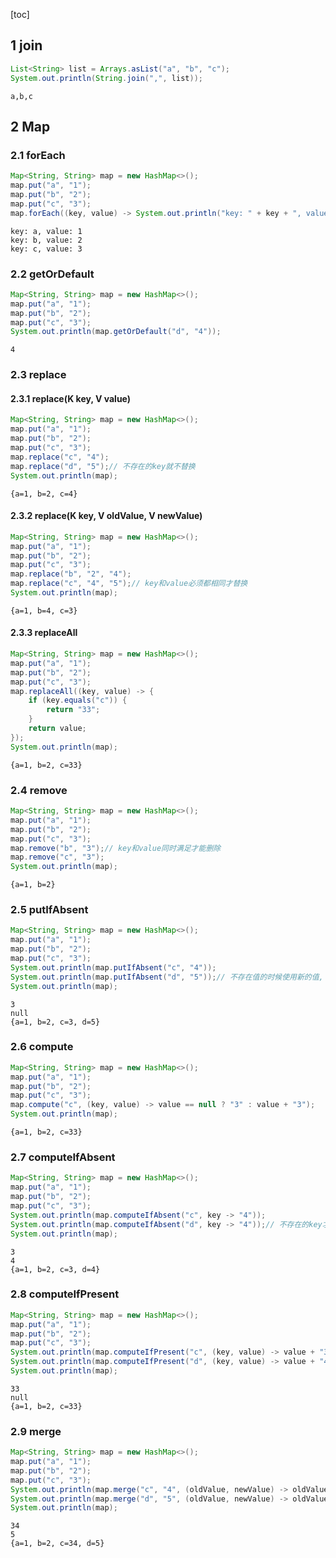 [toc]

## 1 join

```java
List<String> list = Arrays.asList("a", "b", "c");
System.out.println(String.join(",", list));
```

```
a,b,c
```

## 2 Map

### 2.1 forEach

```java
Map<String, String> map = new HashMap<>();
map.put("a", "1");
map.put("b", "2");
map.put("c", "3");
map.forEach((key, value) -> System.out.println("key: " + key + ", value: " + value));
```

```
key: a, value: 1
key: b, value: 2
key: c, value: 3
```

### 2.2 getOrDefault

```java
Map<String, String> map = new HashMap<>();
map.put("a", "1");
map.put("b", "2");
map.put("c", "3");
System.out.println(map.getOrDefault("d", "4"));
```

```
4
```

### 2.3 replace

#### 2.3.1 replace(K key, V value)

```java
Map<String, String> map = new HashMap<>();
map.put("a", "1");
map.put("b", "2");
map.put("c", "3");
map.replace("c", "4");
map.replace("d", "5");// 不存在的key就不替换
System.out.println(map);
```

```
{a=1, b=2, c=4}
```

#### 2.3.2 replace(K key, V oldValue, V newValue)

```java
Map<String, String> map = new HashMap<>();
map.put("a", "1");
map.put("b", "2");
map.put("c", "3");
map.replace("b", "2", "4");
map.replace("c", "4", "5");// key和value必须都相同才替换
System.out.println(map);
```

```
{a=1, b=4, c=3}
```

#### 2.3.3 replaceAll

```java
Map<String, String> map = new HashMap<>();
map.put("a", "1");
map.put("b", "2");
map.put("c", "3");
map.replaceAll((key, value) -> {
    if (key.equals("c")) {
        return "33";
    }
    return value;
});
System.out.println(map);
```

```
{a=1, b=2, c=33}
```

### 2.4 remove

```java
Map<String, String> map = new HashMap<>();
map.put("a", "1");
map.put("b", "2");
map.put("c", "3");
map.remove("b", "3");// key和value同时满足才能删除
map.remove("c", "3");
System.out.println(map);
```

```
{a=1, b=2}
```

### 2.5 putIfAbsent

```java
Map<String, String> map = new HashMap<>();
map.put("a", "1");
map.put("b", "2");
map.put("c", "3");
System.out.println(map.putIfAbsent("c", "4"));
System.out.println(map.putIfAbsent("d", "5"));// 不存在值的时候使用新的值, 返回旧值
System.out.println(map);
```

```
3
null
{a=1, b=2, c=3, d=5}
```

### 2.6 compute

```java
Map<String, String> map = new HashMap<>();
map.put("a", "1");
map.put("b", "2");
map.put("c", "3");
map.compute("c", (key, value) -> value == null ? "3" : value + "3");
System.out.println(map);
```

```
{a=1, b=2, c=33}
```

### 2.7 computeIfAbsent

```java
Map<String, String> map = new HashMap<>();
map.put("a", "1");
map.put("b", "2");
map.put("c", "3");
System.out.println(map.computeIfAbsent("c", key -> "4"));
System.out.println(map.computeIfAbsent("d", key -> "4"));// 不存在的key才使用lambda计算, 返回当前使用的值
System.out.println(map);
```

```
3
4
{a=1, b=2, c=3, d=4}
```

### 2.8 computeIfPresent

```java
Map<String, String> map = new HashMap<>();
map.put("a", "1");
map.put("b", "2");
map.put("c", "3");
System.out.println(map.computeIfPresent("c", (key, value) -> value + "3"));// 存在才使用lambda, 返回当前使用的值
System.out.println(map.computeIfPresent("d", (key, value) -> value + "4"));
System.out.println(map);
```

```
33
null
{a=1, b=2, c=33}
```

### 2.9 merge

```java
Map<String, String> map = new HashMap<>();
map.put("a", "1");
map.put("b", "2");
map.put("c", "3");
System.out.println(map.merge("c", "4", (oldValue, newValue) -> oldValue + newValue));// c值已存在, 则合并, 返回当前使用的值
System.out.println(map.merge("d", "5", (oldValue, newValue) -> oldValue + newValue));// d不存在, 则使用新值
System.out.println(map);
```

```
34
5
{a=1, b=2, c=34, d=5}
```